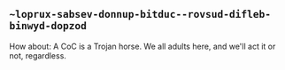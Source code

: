 ## `~loprux-sabsev-donnup-bitduc--rovsud-difleb-binwyd-dopzod`
How about: A CoC is a Trojan horse. We all adults here, and we'll act it or not, regardless.